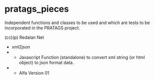# pratags_pieces
Independent functions and classes to be used and which are tests to be incorporated in the PRATAGS project. 

(cc)(p) Redalan Net

- xml2json
- - Javascript Function (standalone) to convert xml string (or html object) to json format data.
- - Alfa Version 01

